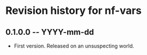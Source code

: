 # Revision history for nf-vars

## 0.1.0.0 -- YYYY-mm-dd

* First version. Released on an unsuspecting world.
